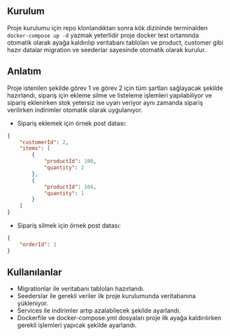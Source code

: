 
## Kurulum

Proje kurulumu için repo klonlandıktan sonra kök dizininde terminalden ```docker-compose up -d``` yazmak yeterlidir proje docker test ortamında otomatik olarak ayağa kaldırılıp veritabanı tabloları ve product, customer gibi hazır datalar migration ve seederlar sayesinde otomatik olarak kurulur.

## Anlatım

Proje istenilen şekilde görev 1 ve görev 2 için tüm şartları sağlayacak şekilde hazırlandı, sipariş için ekleme silme ve listeleme işlemleri yapılabiliyor ve sipariş eklenirken stok yetersiz ise uyarı veriyor aynı zamanda sipariş verilirken indirimler otomatik olarak uygulanıyor.

- Sipariş eklemek için örnek post datası:

```json
{
    "customerId": 2,
    "items": [
        {
            "productId": 100,
            "quantity": 2
        },
        {
            "productId": 104,
            "quantity": 1
        }
    ]
}
```

- Sipariş silmek için örnek post datası:

```json
{
    "orderId": 1
}
```

## Kullanılanlar

- Migrationlar ile veritabanı tabloları hazırlandı.
- Seederslar ile gerekli veriler ilk proje kurulumunda veritabanına yükleniyor.
- Services ile indirimler artıp azalabilecek şekilde ayarlandı.
- Dockerfile ve docker-compose.yml dosyaları proje ilk ayağa kaldırılırken gerekli işlemleri yapıcak şekilde ayarlandı.

